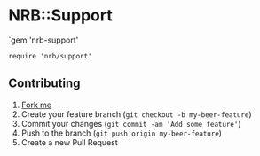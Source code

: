 # NRB::Support

`gem 'nrb-support'

`require 'nrb/support'`

## Contributing

1. [Fork me](https://github.com/NewRepublicBrewing/nrb-support/fork)
2. Create your feature branch (`git checkout -b my-beer-feature`)
3. Commit your changes (`git commit -am 'Add some feature'`)
4. Push to the branch (`git push origin my-beer-feature`)
5. Create a new Pull Request
